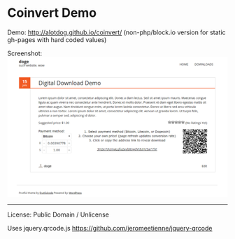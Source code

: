 # Coinvert Demo
Demo: <http://alotdog.github.io/coinvert/> (non-php/block.io version for static gh-pages with hard coded values)

Screenshot:
![coinvert screenshot](screenshot.png)

---

License: Public Domain / Unlicense

Uses jquery.qrcode.js <https://github.com/jeromeetienne/jquery-qrcode>
